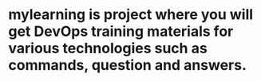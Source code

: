 # mylearning is project where you will get DevOps training materials for various technologies such as commands, question and answers.
